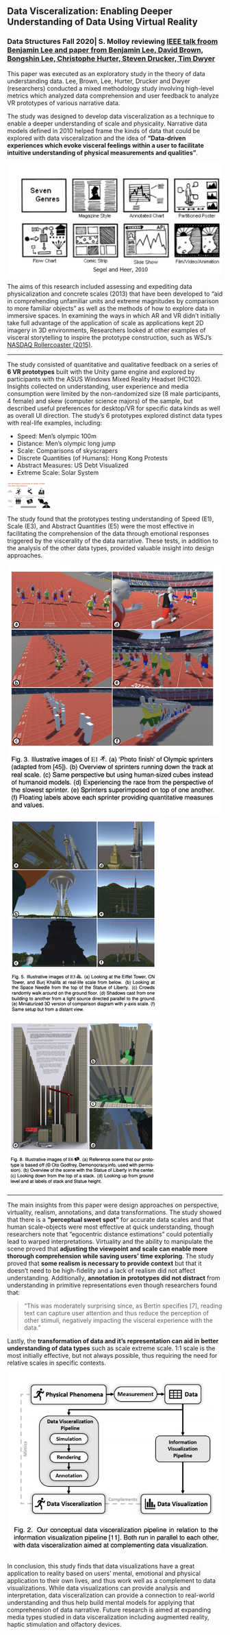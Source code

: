 ## Data Visceralization: Enabling Deeper Understanding of Data Using Virtual Reality
### Data Structures Fall 2020| S. Molloy reviewing [IEEE talk froom Benjamin Lee and paper from Benjamin Lee, David Brown, Bongshin Lee, Christophe Hurter, Steven Drucker, Tim Dwyer](https://virtual.ieeevis.org/paper_f-info-1084.html "Data Visceralization 2020 IEEE Talk")

This paper was executed as an exploratory study in the theory of data understanding data. Lee, Brown, Lee, Hurter, Drucker and Dwyer (researchers) conducted a mixed methodology study involving high-level metrics which analyzed data comprehension and user feedback to analyze VR prototypes of various narrative data. 

The study was designed to develop data visceralization as a  technique to enable a deeper understanding of scale and physicality. Narrative data models defined in 2010 helped frame the kinds of data that could be explored with data visceralization and the idea of **“Data-driven experiences which evoke visceral feelings within a user to facilitate intuitive understanding of physical measurements and qualities”**.

![Narrative Data Model](images/NarrativeData.png "Narrative Data")

The aims of this research included assessing and expediting data physicalization and concrete scales (2013) that have been developed to “aid in comprehending unfamiliar units and extreme magnitudes by comparison to more familiar objects” as well as the methods of how to explore data in immersive spaces. In examining the ways in which AR and VR didn’t initially take full advantage of the application of scale as applications kept 2D imagery in 3D environments, Researchers looked at other examples of visceral storytelling to inspire the prototype construction, such as WSJ’s [NASDAQ Rollercoaster (2015)](https://graphics.wsj.com/3d-nasdaq/ "NASDAQ Rollercoaster").

***

The study consisted of quantitative and qualitative feedback on a series of **6 VR prototypes** built with the Unity game engine and explored by participants with the ASUS Windows Mixed Reality Headset (HC102). Insights collected on understanding, user experience and media consumption were limited by the non-randomized size (8 male participants, 4 female) and skew (computer science majors) of the sample, but described useful preferences for desktop/VR for specific data kinds as well as overall UI direction. The study’s 6 prototypes explored distinct data types with real-life examples, including:

- Speed: Men’s olympic 100m
- Distance: Men’s olympic long jump
- Scale: Comparisons of skyscrapers
- Discrete Quantities (of Humans): Hong Kong Protests
- Abstract Measures: US Debt Visualized
- Extreme Scale: Solar System

<img src="images/Prototypes.png" alt="VR Prototypes"
	title="VR Prototype Models" width="100px"/>

The study found that the prototypes testing understanding of Speed (E1), Scale (E3), and Abstract Quantities (E5) were the most effective in facilitating the comprehension of the data through emotional responses triggered by the viscerality of the data narrative. These tests, in addition to the analysis of the other data types, provided valuable insight into design approaches.

![VR Prototypes: Showing Speed and Distance](images/Race.png "Race VR Prototype")
![VR Prototypes: Showing Scale](images/Scale.png "Scale VR Prototypes")
![VR Prototypes: Showing Abstractiong](images/Abstract.png "Abstract VR Prototypes")

***

The main insights from this paper were design approaches on perspective, virtuality, realism, annotations, and data transformations. The study showed that there is a **“perceptual sweet spot”** for accurate data scales and that human scale-objects were most effective at quick understanding, though researchers note that “egocentric distance estimations” could potentially lead to warped interpretations. Virtuality and the ability to manipulate the scene proved that **adjusting the viewpoint and scale can enable more thorough comprehension while saving users’ time exploring**. The study proved that **some realism is necessary to provide context** but that it doesn’t need to be high-fidelity and a lack of realism did not affect understanding. Additionally, **annotation  in prototypes did not distract** from understanding in primitive representations even though researchers found that:

>“This was moderately surprising since, as Bertin specifies [7], reading text can capture user attention and thus reduce the perception of other stimuli, negatively impacting the visceral experience with the data.”

Lastly, the **transformation of data and it’s representation can aid in better understanding of data types** such as scale extreme scale. 1:1 scale is the most initially effective, but not always possible, thus requiring the need for relative scales in specific contexts. 

![The Data Discerality Model](images/Model.png "Data Discerality Model")

In conclusion, this study finds that data visualizations have a great application to reality based on users’ mental, emotional and physical application to their own lives, and thus work well as a complement to data visualizations. While data visualizations can provide analysis and interpretation, data visceralization can provide a connection to real-world understanding and thus help build mental models for applying that comprehension of data narrative. Future research is aimed at expanding media types studied in data visceralization including augmented reality, haptic stimulation and olfactory devices.
